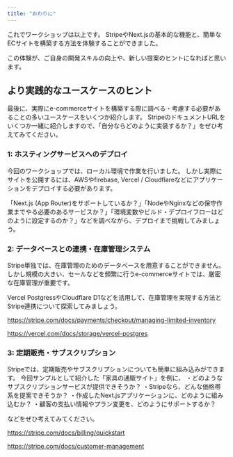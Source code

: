 ```yaml
---
title: "おわりに"
---
```


これでワークショップは以上です。
StripeやNext.jsの基本的な機能と、簡単なECサイトを構築する方法を体験することができました。

この体験が、ご自身の開発スキルの向上や、新しい提案のヒントになればと思います。

## より実践的なユースケースのヒント

最後に、実際にe-commerceサイトを構築する際に調べる・考慮する必要があることの多いユースケースをいくつか紹介します。
StripeのドキュメントURLをいくつか一緒に紹介しますので、「自分ならどのように実装するか？」をぜひ考えてみてください。

### 1: ホスティングサービスへのデプロイ
今回のワークショップでは、ローカル環境で作業を行いました。
しかし実際にサイトを公開するには、AWSやfirebase, Vercel / Cloudflareなどにアプリケーションをデプロイする必要があります。

「Next.js (App Router)をサポートしているか？」「NodeやNginxなどの保守作業までやる必要のあるサービスか？」「環境変数やビルド・デプロイフローはどのように設定するのか？」などを調べながら、デプロイまで挑戦してみましょう。


### 2: データベースとの連携・在庫管理システム
Stripe単独では、在庫管理のためのデータベースを用意することができません。
しかし規模の大きい、セールなどを頻繁に行うe-commerceサイトでは、厳密な在庫管理が重要です。

Vercel PostgressやCloudflare D1などを活用して、在庫管理を実現する方法とStripe連携について探索してみましょう。

https://stripe.com/docs/payments/checkout/managing-limited-inventory

https://vercel.com/docs/storage/vercel-postgres

### 3: 定期販売・サブスクリプション
Stripeでは、定期販売やサブスクリプションについても簡単に組み込みができます。
今回サンプルとして紹介した「家具の通販サイト」を例に、
・どのようなサブスクリプションサービスが提供できそうか？
・Stripeなら、どんな価格帯系を提案できそうか？
・作成したNext.jsアプリケーションに、どのように組み込むか？
・顧客の支払い情報やプラン変更を、どのようにサポートするか？

などをぜひ考えてみてください。

https://stripe.com/docs/billing/quickstart

https://stripe.com/docs/customer-management